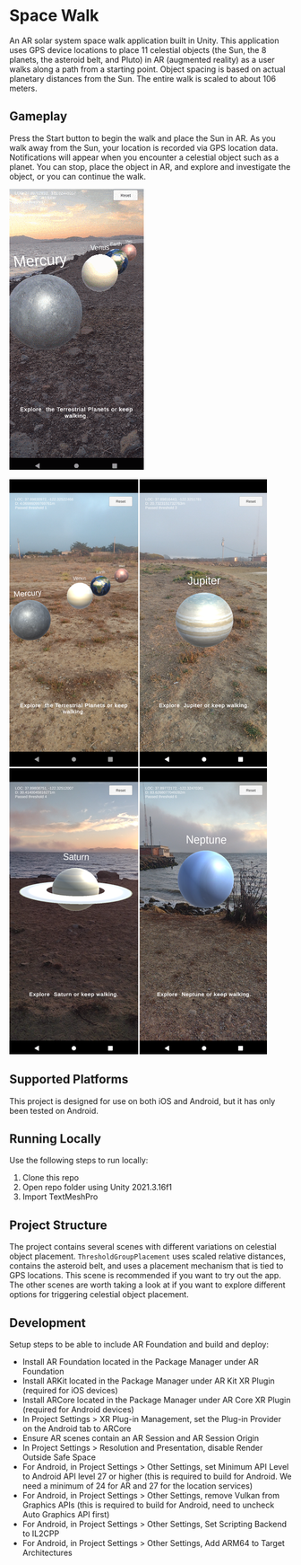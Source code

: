 # Space Walk
An AR solar system space walk application built in Unity. This application uses GPS device locations to place 11 celestial objects (the Sun, the 8 planets, the asteroid belt, and Pluto) in AR (augmented reality) as a user walks along a path from a starting point. Object spacing is based on actual planetary distances from the Sun. The entire walk is scaled to about 106 meters.

## Gameplay
Press the Start button to begin the walk and place the Sun in AR. As you walk away from the Sun, your location is recorded via GPS location data. Notifications will appear when you encounter a celestial object such as a planet. You can stop, place the object in AR, and explore and investigate the object, or you can continue the walk.

![Space Walk gameplay](https://github.com/mklewandowski/ar-space-walk/blob/main/Assets/Images/gameplay.gif?raw=true)

![Space Walk gameplay](https://github.com/mklewandowski/ar-space-walk/blob/main/Assets/Images/screenshot.png?raw=true)

## Supported Platforms
This project is designed for use on both iOS and Android, but it has only been tested on Android.

## Running Locally
Use the following steps to run locally:
1. Clone this repo
2. Open repo folder using Unity 2021.3.16f1
3. Import TextMeshPro

## Project Structure
The project contains several scenes with different variations on celestial object placement. `ThresholdGroupPlacement` uses scaled relative distances, contains the asteroid belt, and uses a placement mechanism that is tied to GPS locations. This scene is recommended if you want to try out the app. The other scenes are worth taking a look at if you want to explore different options for triggering celestial object placement.

## Development
Setup steps to be able to include AR Foundation and build and deploy:
- Install AR Foundation located in the Package Manager under AR Foundation
- Install ARKit located in the Package Manager under AR Kit XR Plugin (required for iOS devices)
- Install ARCore located in the Package Manager under AR Core XR Plugin (required for Android devices)
- In Project Settings > XR Plug-in Management, set the Plug-in Provider on the Android tab to ARCore
- Ensure AR scenes contain an AR Session and AR Session Origin
- In Project Settings > Resolution and Presentation, disable Render Outside Safe Space
- For Android, in Project Settings > Other Settings, set Minimum API Level to Android API level 27 or higher (this is required to build for Android. We need a minimum of 24 for AR and 27 for the location services)
- For Android, in Project Settings > Other Settings, remove Vulkan from Graphics APIs (this is required to build for Android, need to uncheck Auto Graphics API first)
- For Android, in Project Settings > Other Settings, Set Scripting Backend to IL2CPP
- For Android, in Project Settings > Other Settings, Add ARM64 to Target Architectures

